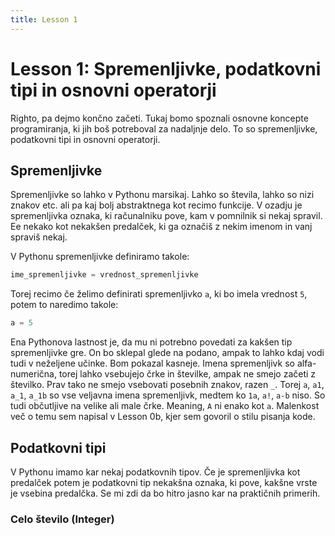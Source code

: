 ```yaml
---
title: Lesson 1
---
```

# Lesson 1: Spremenljivke, podatkovni tipi in osnovni operatorji
Righto, pa dejmo končno začeti. Tukaj bomo spoznali osnovne koncepte programiranja, ki jih boš potreboval za nadaljnje delo. To so spremenljivke, podatkovni tipi in osnovni operatorji. 

## Spremenljivke
Spremenljivke so lahko v Pythonu marsikaj. Lahko so števila, lahko so nizi znakov etc. ali pa kaj bolj abstraktnega kot recimo funkcije. V ozadju je spremenljivka oznaka, ki računalniku pove, kam v pomnilnik si nekaj spravil. Ee nekako kot nekakšen predalček, ki ga označiš z nekim imenom in vanj spraviš nekaj.  

V Pythonu spremenljivke definiramo takole:

```python
ime_spremenljivke = vrednost_spremenljivke
```

Torej recimo če želimo definirati spremenljivko `a`, ki bo imela vrednost `5`, potem to naredimo takole:

```python
a = 5
```

Ena Pythonova lastnost je, da mu ni potrebno povedati za kakšen tip spremenljivke gre. On bo sklepal glede na podano, ampak to lahko kdaj vodi tudi v neželjene učinke. Bom pokazal kasneje.
Imena spremenljivk so alfa-numerična, torej lahko vsebujejo črke in številke, ampak ne smejo začeti z številko. Prav tako ne smejo vsebovati posebnih znakov, razen `_`. Torej `a`, `a1`, `a_1`, `a_1b` so vse veljavna imena spremenljivk, medtem ko `1a`, `a!`, `a-b` niso. So tudi občutljive na velike ali male črke. Meaning, `A` ni enako kot `a`. Malenkost več o temu sem napisal v Lesson 0b, kjer sem govoril o stilu pisanja kode.

## Podatkovni tipi
V Pythonu imamo kar nekaj podatkovnih tipov. Če je spremenljivka kot predalček potem je podatkovni tip nekakšna oznaka, ki pove, kakšne vrste je vsebina predalčka. Se mi zdi da bo hitro jasno kar na praktičnih primerih.

### Celo število (Integer)




